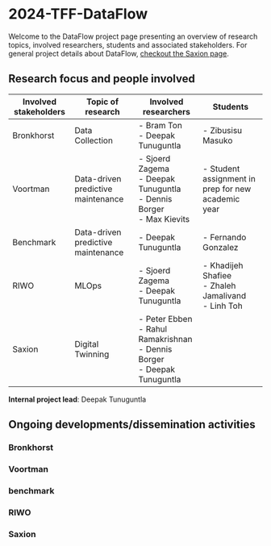 # 2024-TFF-DataFlow

Welcome to the DataFlow project page presenting an overview of research topics, involved researchers, students and associated stakeholders. For general project details about DataFlow, [checkout the Saxion page](https://www.saxion.nl/onderzoek/overige-projecten/ambient-intelligence/dataflow).

[](!)

## Research focus and people involved

|Involved stakeholders|Topic of research|Involved researchers|Students|
|---|---|---|---|
|Bronkhorst|Data Collection|- Bram Ton <br/> - Deepak Tunuguntla|- Zibusisu Masuko|
|Voortman|Data-driven predictive maintenance|- Sjoerd Zagema <br/> - Deepak Tunuguntla <br/> - Dennis Borger <br/> - Max Kievits|- Student assignment in prep for new academic year|
|Benchmark|Data-driven predictive maintenance|- Deepak Tunuguntla|- Fernando Gonzalez|
|RIWO|MLOps|- Sjoerd Zagema <br/> - Deepak Tunuguntla| - Khadijeh Shafiee <br/> - Zhaleh Jamalivand <br/> - Linh Toh|
|Saxion|Digital Twinning|- Peter Ebben <br/> - Rahul Ramakrishnan <br/> - Dennis Borger <br/> - Deepak Tunuguntla||

**Internal project lead**: Deepak Tunuguntla

## Ongoing developments/dissemination activities

### Bronkhorst

### Voortman

### benchmark

### RIWO

### Saxion

